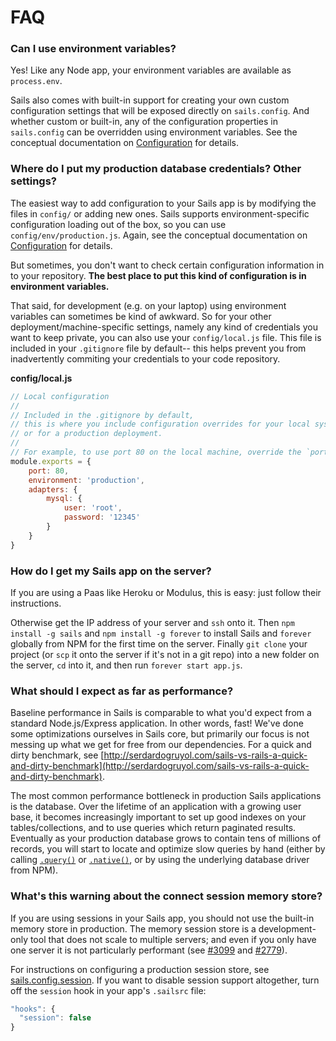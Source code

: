 # FAQ


### Can I use environment variables?

Yes! Like any Node app, your environment variables are available as `process.env`.

Sails also comes with built-in support for creating your own custom configuration settings that will be exposed directly on `sails.config`.  And whether custom or built-in, any of the configuration properties in `sails.config` can be overridden using environment variables.  See the conceptual documentation on [Configuration](https://sailsjs.com/documentation/concepts/configuration) for details.


### Where do I put my production database credentials?  Other settings?

The easiest way to add configuration to your Sails app is by modifying the files in `config/` or adding new ones. Sails supports environment-specific configuration loading out of the box, so you can use `config/env/production.js`.  Again, see the conceptual documentation on [Configuration](https://sailsjs.com/documentation/concepts/configuration) for details.

But sometimes, you don't want to check certain configuration information in to your repository.  **The best place to put this kind of configuration is in environment variables.**

That said, for development (e.g. on your laptop) using environment variables can sometimes be kind of awkward.  So for your other deployment/machine-specific settings, namely any kind of credentials you want to keep private, you can also use your `config/local.js` file.  This file is included in your `.gitignore` file by default-- this helps prevent you from inadvertently commiting your credentials to your code repository.

**config/local.js**
```javascript
// Local configuration
// 
// Included in the .gitignore by default,
// this is where you include configuration overrides for your local system
// or for a production deployment.
//
// For example, to use port 80 on the local machine, override the `port` config
module.exports = {
    port: 80,
    environment: 'production',
    adapters: {
        mysql: {
            user: 'root',
            password: '12345'
        }
    }
}
```



### How do I get my Sails app on the server?

If you are using a Paas like Heroku or Modulus, this is easy:  just follow their instructions.

Otherwise get the IP address of your server and `ssh` onto it.  Then `npm install -g sails` and `npm install -g forever` to install Sails and `forever` globally from NPM for the first time on the server. Finally `git clone` your project (or `scp` it onto the server if it's not in a git repo) into a new folder on the server, `cd` into it, and then run `forever start app.js`.


### What should I expect as far as performance?

Baseline performance in Sails is comparable to what you'd expect from a standard Node.js/Express application.  In other words, fast!  We've done some optimizations ourselves in Sails core, but primarily our focus is not messing up what we get for free from our dependencies.  For a quick and dirty benchmark, see [http://serdardogruyol.com/sails-vs-rails-a-quick-and-dirty-benchmark](http://serdardogruyol.com/sails-vs-rails-a-quick-and-dirty-benchmark).

The most common performance bottleneck in production Sails applications is the database.  Over the lifetime of an application with a growing user base, it becomes increasingly important to set up good indexes on your tables/collections, and to use queries which return paginated results.  Eventually as your production database grows to contain tens of millions of records, you will start to locate and optimize slow queries by hand (either by calling [`.query()`](https://sailsjs.com/documentation/reference/waterline-orm/models/query) or [`.native()`](https://sailsjs.com/documentation/reference/waterline-orm/models/native), or by using the underlying database driver from NPM).  


### What's this warning about the connect session memory store?

If you are using sessions in your Sails app, you should not use the built-in memory store in production.  The memory session store is a development-only tool that does not scale to multiple servers; and even if you only have one server it is not particularly performant (see [#3099](https://github.com/balderdashy/sails/issues/3099) and [#2779](https://github.com/balderdashy/sails/issues/2779)).

For instructions on configuring a production session store, see [sails.config.session](https://sailsjs.com/documentation/reference/configuration/sails-config-session).  If you want to disable session support altogether, turn off the `session` hook in your app's `.sailsrc` file:
```javascript
"hooks": {
  "session": false
}
```


<docmeta name="displayName" value="FAQ">

